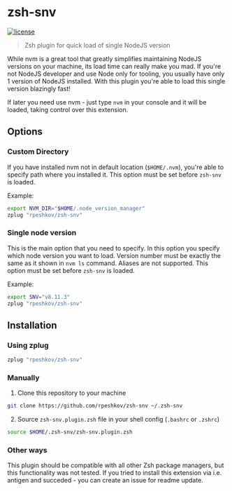 # zsh-snv

[![license][license-badge]][LICENSE]

> Zsh plugin for quick load of single NodeJS version

While nvm is a great tool that greatly simplifies maintaining NodeJS versions on your machine, its load time can really make you mad. If you're not NodeJS developer and use Node only for tooling, you usually have only 1 version of NodeJS installed. With this plugin you're able to load this single version blazingly fast!

If later you need use nvm - just type `nvm` in your console and it will be loaded, taking control over this extension.

## Options

### Custom Directory

If you have installed nvm not in default location (`$HOME/.nvm`), you're able to specify path where you installed it. This
option must be set before `zsh-snv` is loaded.

Example:

```zsh
export NVM_DIR="$HOME/.node_version_manager"
zplug "rpeshkov/zsh-snv"
```

### Single node version

This is the main option that you need to specify. In this option you specify which node version you want to load.
Version number must be exactly the same as it shown in `nvm ls` command. Aliases are not supported. This option must
be set before `zsh-snv` is loaded.

Example:

```zsh
export SNV="v8.11.3"
zplug "rpeshkov/zsh-snv"
```

## Installation

### Using zplug

```zsh
zplug "rpeshkov/zsh-snv"
```

### Manually

1. Clone this repository to your machine

```sh
git clone https://github.com/rpeshkov/zsh-snv ~/.zsh-snv
```

2. Source `zsh-snv.plugin.zsh` file in your shell config (`.bashrc` or `.zshrc`)

```sh
source $HOME/.zsh-snv/zsh-snv.plugin.zsh
```

### Other ways

This plugin should be compatible with all other Zsh package managers, but this functionality was not tested. If you tried to install this extension via i.e. antigen and succeded - you can create an issue for readme update.

[LICENSE]: ./LICENSE
[license-badge]: https://img.shields.io/badge/license-MIT-blue.svg
